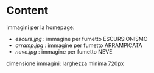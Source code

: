 Content
=======

immagini per la homepage:

- *escurs.jpg* : immagine per fumetto ESCURSIONISMO
- *arramp.jpg* : immagine per fumetto ARRAMPICATA
- *neve.jpg* : immagine per fumetto NEVE

dimensione immagini: larghezza minima 720px
